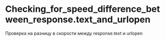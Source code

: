 # Checking_for_speed_difference_between_response.text_and_urlopen
Проверка на разницу в скорости между response.text и urlopen
